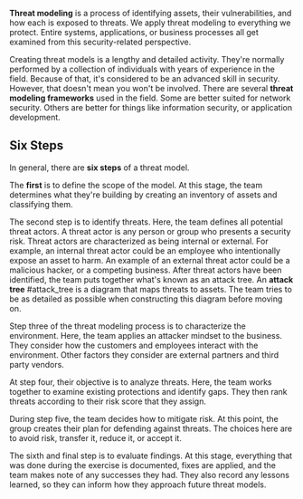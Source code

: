 **Threat modeling** is a process of identifying assets, their vulnerabilities, and how each is exposed to threats. We apply threat modeling to everything we protect. Entire systems, applications, or business processes all get examined from this security-related perspective.

Creating threat models is a lengthy and detailed activity. They're normally performed by a collection of individuals with years of experience in the field. Because of that, it's considered to be an advanced skill in security. However, that doesn't mean you won't be involved. There are several **threat modeling frameworks** used in the field. Some are better suited for network security. Others are better for things like information security, or application development.

## Six Steps 

In general, there are **six steps** of a threat model. 

The **first** is to define the scope of the model. At this stage, the team determines what they're building by creating an inventory of assets and classifying them.

The second step is to identify threats. Here, the team defines all potential threat actors. A threat actor is any person or group who presents a security risk. Threat actors are characterized as being internal or external. For example, an internal threat actor could be an employee who intentionally expose an asset to harm. An example of an external threat actor could be a malicious hacker, or a competing business. After threat actors have been identified, the team puts together what's known as an attack tree. An **attack tree**  #attack_tree is a diagram that maps threats to assets. The team tries to be as detailed as possible when constructing this diagram before moving on.

Step three of the threat modeling process is to characterize the environment. Here, the team applies an attacker mindset to the business. They consider how the customers and employees interact with the environment. Other factors they consider are external partners and third party vendors.

At step four, their objective is to analyze threats. Here, the team works together to examine existing protections and identify gaps. They then rank threats according to their risk score that they assign.

During step five, the team decides how to mitigate risk. At this point, the group creates their plan for defending against threats. The choices here are to avoid risk, transfer it, reduce it, or accept it.

The sixth and final step is to evaluate findings. At this stage, everything that was done during the exercise is documented, fixes are applied, and the team makes note of any successes they had. They also record any lessons learned, so they can inform how they approach future threat models.